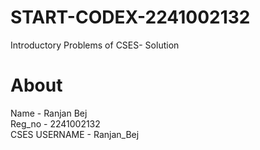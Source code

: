 # START-CODEX-2241002132
Introductory Problems of CSES- Solution
# About
Name - Ranjan Bej <br>
Reg_no - 2241002132 <br>
CSES USERNAME - Ranjan_Bej <br>
